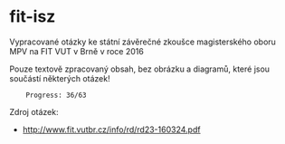 fit-isz
=======

Vypracované otázky ke státní závěrečné zkoušce magisterského oboru MPV na FIT VUT v Brně v roce 2016

Pouze textově zpracovaný obsah, bez obrázku a diagramů, které jsou součástí některých otázek!

		Progress: 36/63

Zdroj otázek:

 * http://www.fit.vutbr.cz/info/rd/rd23-160324.pdf
